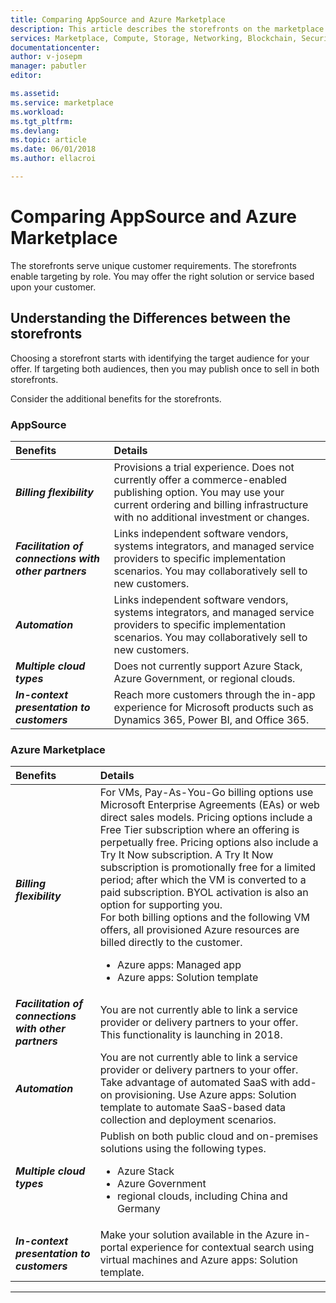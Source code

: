 ```yaml
---
title: Comparing AppSource and Azure Marketplace 
description: This article describes the storefronts on the marketplace: AppSource and Azure Marketplace.
services: Marketplace, Compute, Storage, Networking, Blockchain, Security
documentationcenter:
author: v-josepm
manager: pabutler
editor:

ms.assetid: 
ms.service: marketplace
ms.workload: 
ms.tgt_pltfrm: 
ms.devlang: 
ms.topic: article
ms.date: 06/01/2018
ms.author: ellacroi

---
```


# Comparing AppSource and Azure Marketplace  
The storefronts serve unique customer requirements. The storefronts enable targeting by role. You may offer the right solution or service based upon your customer.  

## Understanding the Differences between the storefronts  
Choosing a storefront starts with identifying the target audience for your offer. If targeting both audiences, then you may publish once to sell in both storefronts.  
 
Consider the additional benefits for the storefronts.   

### AppSource  

| Benefits | Details | 
|:--- |:--- | 
| ***Billing flexibility*** | Provisions a trial experience. Does not currently offer a commerce-enabled publishing option. You may use your current ordering and billing infrastructure with no additional investment or changes. | 
| ***Facilitation of connections with other partners*** | Links independent software vendors, systems integrators, and managed service providers to specific implementation scenarios. You may collaboratively sell to new customers. | 
| ***Automation*** | Links independent software vendors, systems integrators, and managed service providers to specific implementation scenarios. You may collaboratively sell to new customers. |  
| ***Multiple cloud types*** | Does not currently support Azure Stack, Azure Government, or regional clouds. | 
| ***In-context presentation to customers*** | Reach more customers through the in-app experience for Microsoft products such as Dynamics 365, Power BI, and Office 365. |  

### Azure Marketplace  

| Benefits | Details | 
|:--- |:--- | 
| ***Billing flexibility*** | For VMs, Pay-As-You-Go billing options use Microsoft Enterprise Agreements (EAs) or web direct sales models. Pricing options include a Free Tier subscription where an offering is perpetually free. Pricing options also include a Try It Now subscription. A Try It Now subscription is promotionally free for a limited period; after which the VM is converted to a paid subscription. BYOL activation is also an option for supporting you.<br />For both billing options and the following VM offers, all provisioned Azure resources are billed directly to the customer.<ul> <li>Azure apps: Managed app</li> <li>Azure apps: Solution template</li> </ul> | 
| ***Facilitation of connections with other partners*** | You are not currently able to link a service provider or delivery partners to your offer. This functionality is launching in 2018. | 
| ***Automation*** | You are not currently able to link a service provider or delivery partners to your offer. Take advantage of automated SaaS with add-on provisioning. Use Azure apps: Solution template to automate SaaS-based data collection and deployment scenarios. |  
| ***Multiple cloud types*** | Publish on both public cloud and on-premises solutions using the following types.<ul> <li>Azure Stack</li> <li>Azure Government</li> <li>regional clouds, including China and Germany</li> </ul> | 
| ***In-context presentation to customers*** | Make your solution available in the Azure in-portal experience for contextual search using virtual machines and Azure apps: Solution template. |  

---  
